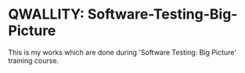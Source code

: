 # QWALLITY: Software-Testing-Big-Picture
This is my works which are done  during 'Software Testing: Big Picture' training course.
